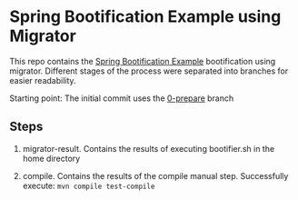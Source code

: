 # Spring Bootification Example using Migrator

This repo contains the [Spring Bootification Example](https://github.com/camposer/spring_bootification_example) bootification using migrator. Different stages of the process were separated into branches for easier readability.

Starting point: The initial commit uses the [0-prepare](https://github.com/camposer/spring_bootification_example/tree/0-prepare) branch

## Steps

1. migrator-result. Contains the results of executing bootifier.sh in the home directory

2. compile. Contains the results of the compile manual step. Successfully execute: `mvn compile test-compile`
